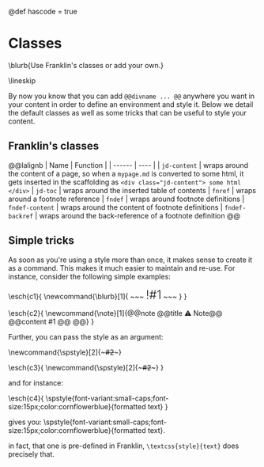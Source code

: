 <!--
.jd_cntent
.jd_toc
.fn*
...
 -->

<!--
reviewed: 22/12/19
-->

@def hascode = true

# Classes

\blurb{Use Franklin's classes or add your own.}

\lineskip

By now you know that you can add `@@divname ... @@` anywhere you want in your content in order to define an environment and style it.
Below we detail the default classes as well as some tricks that can be useful to style  your content.

## Franklin's classes

@@lalignb
| Name | Function |
| ------ | ---- |
| `jd-content` | wraps around the content of a page, so when a `mypage.md` is converted to some html, it gets inserted in the scaffolding as `<div class="jd-content"> some html </div>`
| `jd-toc` | wraps around the inserted table of contents
| `fnref` | wraps around a footnote reference
| `fndef` | wraps around footnote definitions
| `fndef-content` | wraps around the content of footnote definitions
| `fndef-backref` | wraps around the back-reference of a footnote definition
@@

## Simple tricks

As soon as you're using a style more than once, it makes sense to create it as a command.
This makes it much easier to maintain and re-use.
For instance, consider the following simple examples:

\esch{c1}{
    \newcommand{\blurb}[1]{
        ~~~
        <span style="font-size:24px;font-weight:300;">!#1</span>
        ~~~
    }
}

\esch{c2}{
    \newcommand{\note}[1]{@@note @@title ⚠ Note@@ @@content #1 @@ @@}
}

Further, you can pass the style as an argument:

\newcommand{\spstyle}[2]{~~~<span style="#1">#2</span>~~~}

\esch{c3}{
    \newcommand{\spstyle}[2]{~~~<span style="#1">#2</span>~~~}
}

and for instance:

\esch{c4}{
    \spstyle{font-variant:small-caps;font-size:15px;color:cornflowerblue}{formatted text}
}

gives you: \spstyle{font-variant:small-caps;font-size:15px;color:cornflowerblue}{formatted text}.

in fact, that one is pre-defined in Franklin, `\textcss{style}{text}` does precisely that.
